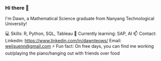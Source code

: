 ### Hi there 👋

I'm Dawn, a Mathematical Science graduate from Nanyang Technological University!

💻 Skills: R, Python, SQL, Tableau
🌱 Currently learning: SAP, AI
📫 Contact: Linkedin: https://www.linkedin.com/in/dawnteows/ Email: weiisuenn@gmail.com 
⚡ Fun fact: On free days, you can find me working out/playing the piano/hanging out with friends over food

<!--
**dawnteo/dawnteo** is a ✨ _special_ ✨ repository because its `README.md` (this file) appears on your GitHub profile.

Here are some ideas to get you started:

- 🔭 I’m currently working on ...
- 🌱 I’m currently learning ...
- 👯 I’m looking to collaborate on ...
- 🤔 I’m looking for help with ...
- 💬 Ask me about ...
- 📫 How to reach me: ...
- 😄 Pronouns: ...
- ⚡ Fun fact: ...
-->
